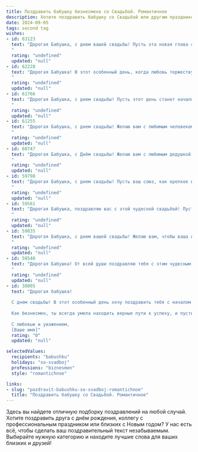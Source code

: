 ```yaml
---
title: Поздравить бабушку бизнесмена со Свадьбой. Романтичное
description: Хотите поздравить бабушку со Свадьбой или другим праздником? Наш ИИ создаст незабываемое поздравление, а вы обязательно выделитесь среди других.  
date: 2024-09-05
tags: second tag
wishes:
- id: 63123
  text: "Дорогая Бабушка, с днем вашей свадьбы! Пусть эта новая глава станет для вас самым романтичным и счастливым периодом в жизни. Желаем вам бесконечной любви, крепкого здоровья и процветания. Будьте всегда рядом, поддерживая друг друга, как настоящие бизнесмены строят успешное будущее.
  "
  rating: "undefined"
  updated: "null"
- id: 62228
  text: "Дорогая Бабушка! В этот особенный день, когда любовь торжествует, мы от всей души желаем Вам и Вашему избраннику океан счастья, безоблачное небо над головой и бесконечную нежность в ваших сердцах! Пусть ваш семейный бизнес процветает, а каждый день будет наполнен радостью и теплотой! С любовью, ваши родные.
  "
  rating: "undefined"
  updated: "null"
- id: 61766
  text: "Дорогая Бабушка, с днем свадьбы! Пусть этот день станет началом новой, счастливой главы в вашей жизни, полной любви, радости и нежных моментов. Желаю вам бесконечного счастья, крепкого здоровья, процветания и взаимопонимания. Пусть ваша любовь будет яркой, как бизнес, которым ты занимаешься, и крепкой, как ваша семейная история.
  "
  rating: "undefined"
  updated: "null"
- id: 61255
  text: "Дорогая Бабушка, с днем свадьбы! Желаю вам с любимым человеком бесконечного счастья, нежности и любви, чтобы ваши глаза сияли от радости, а сердца бились в унисон. Пусть ваш бизнес процветает, а дом наполнится теплом, ароматом счастья и детским смехом!
  "
  rating: "undefined"
  updated: "null"
- id: 60747
  text: "Дорогая Бабушка, с Днём свадьбы! Желаю вам с любимым дедушкой много лет счастья, любви и благополучия! Пусть ваш бизнес процветает, а ваша семейная крепость будет полна радости и тепла.
  "
  rating: "undefined"
  updated: "null"
- id: 59798
  text: "Дорогая Бабушка, с днем свадьбы! Пусть ваш союз, как крепкое вино, с годами становится только слаще, а любовь, как драгоценный камень, будет сиять ярче с каждым днем!
  "
  rating: "undefined"
  updated: "null"
- id: 59561
  text: "Дорогая Бабушка, поздравляю вас с этой чудесной свадьбой! Пусть ваша любовь, как крепкое вино, только с годами становится слаще и ароматнее. Желаю вам счастья, благополучия и долгих, счастливых лет, полных радости и любви!
  "
  rating: "undefined"
  updated: "null"
- id: 59035
  text: "Дорогая Бабушка, с днем вашей свадьбы! Желаю вам, чтобы ваша любовь оставалась такой же сильной и страстной, как в день вашей встречи. Пусть ваша семейная жизнь будет наполнена счастьем, радостью и благополучием. Вы - замечательный пример любви и преданности, и я горжусь тем, что вы мои родные. Желаю вам долгих лет вместе и пусть ваше сердце всегда будет биться в унисон!
  "
  rating: "undefined"
  updated: "null"
- id: 58540
  text: "Дорогая Бабушка! От всей души поздравляю тебя с этим чудесным днем! Счастья, любви и благополучия в вашей новой семье! Пусть ваш бизнес процветает, а любовь только крепнет с каждым годом!
  "
  rating: "undefined"
  updated: "null"
- id: 38005
  text: "Дорогая бабушка!
  
  С днем свадьбы! В этот особенный день хочу поздравить тебя с началом новой главы в твоей жизни. Пусть ваша любовь цветет, как прекрасный цветок, принося радость и вдохновение каждый день. Ты вложила в наш дом тепло и заботу, и теперь пусть твоя жизнь будет полна волшебства и счастья.
  
  Как бизнесмен, ты всегда умела находить верные пути к успеху, и пусть в семейной жизни вам удастся создать гармонию, как в самых успешных сделках. Желаю, чтобы каждый день был полон нежности, поддержки и общей мечты.
  
  С любовью и уважением,
  [Ваше имя]"
  rating: "0"
  updated: "null"

selectedValues:
  recipients: "babushku"
  holidays: "so-svadboj"
  professions: "biznesmen"
  style: "romantichnoe"

links:
- slug: "pozdravit-babushku-so-svadboj-romantichnoe"
  title: "Поздравить бабушку со Свадьбой. Романтичное"
---
```


Здесь вы найдете отличную подборку поздравлений на любой случай. 
Хотите поздравить друга с днём рождения, коллегу с профессиональным праздником или близких с Новым годом? У нас есть всё, чтобы сделать ваш поздравительный текст незабываемым. Выбирайте нужную категорию и находите лучшие слова для ваших близких и друзей!
